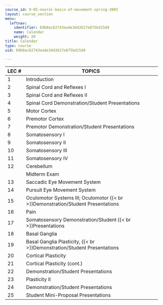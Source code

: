 ```yaml
---
course_id: 9-05-neural-basis-of-movement-spring-2003
layout: course_section
menu:
  leftnav:
    identifier: 69b0ac62743eade3d42617e875bd15d9
    name: Calendar
    weight: 20
title: Calendar
type: course
uid: 69b0ac62743eade3d42617e875bd15d9

---
```


| LEC # | TOPICS |
| --- | --- |
| 1 | Introduction |
| 2 | Spinal Cord and Reflexes I |
| 3 | Spinal Cord and Reflexes II |
| 4 | Spinal Cord Demonstration/Student Presentations |
| 5 | Motor Cortex |
| 6 | Premotor Cortex |
| 7 | Premotor Demonstration/Student Presentations |
| 8 | Somatosensory I |
| 9 | Somatosensory II |
| 10 | Somatosensory III |
| 11 | Somatosensory IV |
| 12 | Cerebellum |
| &nbsp; | Midterm Exam |
| 13 | Saccadic Eye Movement System |
| 14 | Pursuit Eye Movement System |
| 15 | Oculomotor Systems III; Oculomotor  {{< br >}}Demonstration/Student Presentations |
| 16 | Pain |
| 17 | Somatosensory Demonstration/Student  {{< br >}}Presentations |
| 18 | Basal Ganglia |
| 19 | Basal Ganglia Plasticity,  {{< br >}}Demonstration/Student Presentations |
| 20 | Cortical Plasticity |
| 21 | Cortical Plasticity (cont.) |
| 22 | Demonstration/Student Presentations |
| 23 | Plasticity II |
| 24 | Demonstration/Student Presentations |
| 25 | Student Mini-Proposal Presentations